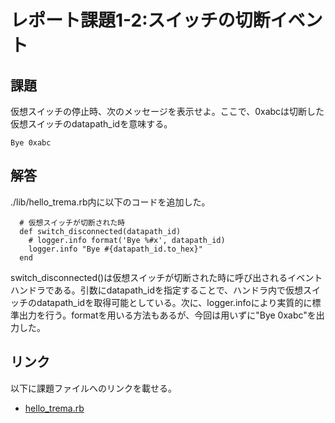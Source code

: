 # レポート課題1-2:スイッチの切断イベント

## 課題
仮想スイッチの停止時、次のメッセージを表示せよ。ここで、0xabcは切断した仮想スイッチのdatapath_idを意味する。
```
Bye 0xabc
```

## 解答
./lib/hello_trema.rb内に以下のコードを追加した。
```
  # 仮想スイッチが切断された時
  def switch_disconnected(datapath_id)
    # logger.info format('Bye %#x', datapath_id)
    logger.info "Bye #{datapath_id.to_hex}"
  end
```
switch_disconnected()は仮想スイッチが切断された時に呼び出されるイベントハンドラである。引数にdatapath_idを指定することで、ハンドラ内で仮想スイッチのdatapath_idを取得可能としている。次に、logger.infoにより実質的に標準出力を行う。formatを用いる方法もあるが、今回は用いずに"Bye 0xabc"を出力した。

## リンク
以下に課題ファイルへのリンクを載せる。
* [hello_trema.rb](https://github.com/handai-trema/hello-trema-k-sakamoto3-1/blob/master/lib/hello_trema.rb)

